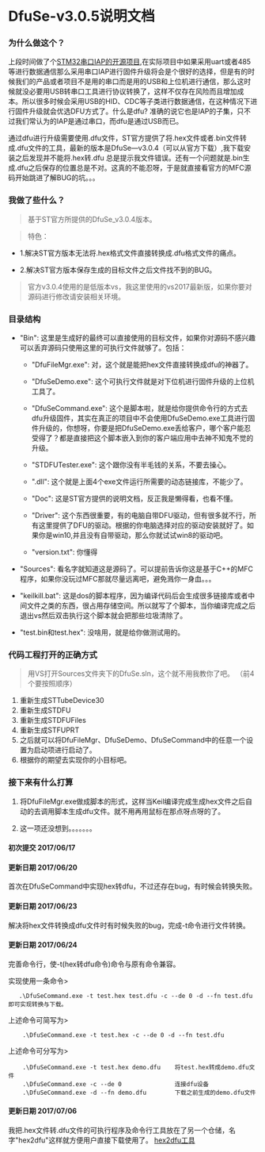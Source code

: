 ﻿
# DfuSe-v3.0.5说明文档

### 为什么做这个？

上段时间做了个[STM32串口IAP的开源项目](http://www.jianshu.com/p/1d6eda886b65),在实际项目中如果采用uart或者485等进行数据通信那么采用串口IAP进行固件升级将会是个很好的选择，但是有的时候我们的产品或者项目不是用的串口而是用的USB和上位机进行通信，那么这时候就没必要用USB转串口工具进行协议转换了，这样不仅存在风险而且增加成本。所以很多时候会采用USB的HID、CDC等子类进行数据通信，在这种情况下进行固件升级就会优选DFU方式了。什么是dfu? 准确的说它也是IAP的子集，只不过我们常认为的IAP是通过串口，而dfu是通过USB而已。

通过dfu进行升级需要使用.dfu文件，ST官方提供了将.hex文件或者.bin文件转成.dfu文件的工具，最新的版本是DfuSe—v3.0.4（可以从官方下载）,我下载安装之后发现并不能将.hex转.dfu 总是提示我文件错误。还有一个问题就是.bin生成.dfu之后保存的位置总是不对。这真的不能忍呀，于是就直接看官方的MFC源码开始跳进了解BUG的坑。。。


### 我做了些什么？

> 基于ST官方所提供的DfuSe_v3.0.4版本。

> 特色：

- 1.解决ST官方版本无法将.hex格式文件直接转换成.dfu格式文件的痛点。

- 2.解决ST官方版本保存生成的目标文件之后文件找不到的BUG。

> 官方v3.0.4使用的是低版本vs，我这里使用的vs2017最新版，如果你要对源码进行修改请安装相关环境。


### 目录结构

- "Bin": 这里是生成好的最终可以直接使用的目标文件，如果你对源码不感兴趣可以丢弃源码只使用这里的可执行文件就够了。包括：
	+ "DfuFileMgr.exe": 对，这个就是能把hex文件直接转换成dfu的神器了。

	+ "DfuSeDemo.exe": 这个可执行文件就是对下位机进行固件升级的上位机工具了。

	+ "DfuSeCommand.exe": 这个是脚本啦，就是给你提供命令行的方式去dfu升级固件，其实在真正的项目中不会使用DfuSeDemo.exe工具进行固件升级的，你想呀，你要是把DfuSeDemo.exe丢给客户，哪个客户能忍受得了？都是直接把这个脚本嵌入到你的客户端应用中去神不知鬼不觉的升级。

	+ "STDFUTester.exe": 这个跟你没有半毛钱的关系，不要去操心。

	+ ".dll": 这个就是上面4个exe文件运行所需要的动态链接库，不能少了。

	+ "Doc": 这是ST官方提供的说明文档，反正我是懒得看，也看不懂。

	+ "Driver": 这个东西很重要，有的电脑自带DFU驱动，但有很多就不行，所有这里提供了DFU的驱动。根据的你电脑选择对应的驱动安装就好了。如果你是win10,并且没有自带驱动，那么你就试试win8的驱动吧。

	+ "version.txt": 你懂得

- "Sources": 看名字就知道这是源码了。可以提前告诉你这是基于C++的MFC程序，如果你没玩过MFC那就尽量远离吧，避免溅你一身血。。。

- "keilkill.bat": 这是dos的脚本程序，因为编译代码后会生成很多链接库或者中间文件之类的东西，很占用存储空间。所以就写了个脚本，当你编译完成之后退出vs然后双击执行这个脚本就会把那些垃圾清除了。

- "test.bin和test.hex": 没啥用，就是给你做测试用的。


### 代码工程打开的正确方式

> 用VS打开Sources文件夹下的DfuSe.sln，这个就不用我教你了吧。
（前4个要按照顺序）

1. 重新生成STTubeDevice30
2. 重新生成STDFU
3. 重新生成STDFUFiles
4. 重新生成STFUPRT
5. 之后就可以将DfuFileMgr、DfuSeDemo、DfuSeCommand中的任意一个设置为启动项进行启动了。
6. 根据你的期望去实现你的小目标吧。

### 接下来有什么打算

1. 将DfuFileMgr.exe做成脚本的形式，这样当Keil编译完成生成hex文件之后自动的去调用脚本生成dfu文件。就不用再用鼠标在那点呀点呀的了。

2. 这一项还没想到。。。。。。。

#### 初次提交 2017/06/17

#### 更新日期 2017/06/20
首次在DfuSeCommand中实现hex转dfu，不过还存在bug，有时候会转换失败。

#### 更新日期 2017/06/23
解决将hex文件转换成dfu文件时有时候失败的bug，完成-t命令进行文件转换。

#### 更新日期 2017/06/24
完善命令行，使-t(hex转dfu命令)命令与原有命令兼容。

实现使用一条命令> 	
 ``` 
 	.\DfuSeCommand.exe -t test.hex test.dfu -c --de 0 -d --fn test.dfu 即可实现转换与下载。
 ````  

上述命令可简写为> 
```
	.\DfuSeCommand.exe -t test.hex -c --de 0 -d --fn test.dfu 
``` 

上述命令可分写为> 
```
	.\DfuSeCommand.exe -t test.hex demo.dfu    将test.hex转成demo.dfu文件
	.\DfuSeCommand.exe -c --de 0               连接dfu设备
	.\DfuSeCommand.exe -d --fn demo.dfu        下载之前生成的demo.dfu文件
``` 

#### 更新日期 2017/07/06
我把.hex文件转.dfu文件的可执行程序及命令行工具放在了另一个仓储，名字"hex2dfu"这样就方便用户直接下载使用了。
[hex2dfu工具](https://github.com/havenxie/winapp-hex2dfu)


	


